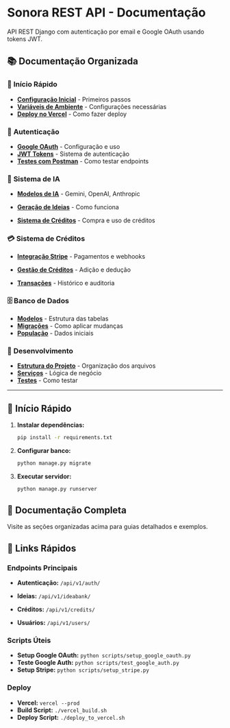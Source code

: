 # Sonora REST API - Documentação

API REST Django com autenticação por email e Google OAuth usando tokens JWT.

## 📚 **Documentação Organizada**

### 🚀 **Início Rápido**

- **[Configuração Inicial](inicio-rapido/configuracao.md)** - Primeiros passos
- **[Variáveis de Ambiente](inicio-rapido/variaveis-ambiente.md)** - Configurações necessárias
- **[Deploy no Vercel](inicio-rapido/deploy-vercel.md)** - Como fazer deploy

### 🔐 **Autenticação**

- **[Google OAuth](autenticacao/google-oauth.md)** - Configuração e uso
- **[JWT Tokens](autenticacao/jwt-tokens.md)** - Sistema de autenticação
- **[Testes com Postman](autenticacao/testes-postman.md)** - Como testar endpoints

### 🤖 **Sistema de IA**

- **[Modelos de IA](ia/modelos-disponiveis.md)** - Gemini, OpenAI, Anthropic
- **[Geração de Ideias](ia/geracao-ideias.md)** - Como funciona

- **[Sistema de Créditos](ia/sistema-creditos.md)** - Compra e uso de créditos

### 💳 **Sistema de Créditos**

- **[Integração Stripe](creditos/stripe.md)** - Pagamentos e webhooks

- **[Gestão de Créditos](creditos/gestao.md)** - Adição e dedução
- **[Transações](creditos/transacoes.md)** - Histórico e auditoria

### 🗄️ **Banco de Dados**

- **[Modelos](banco-dados/modelos.md)** - Estrutura das tabelas
- **[Migrações](banco-dados/migracoes.md)** - Como aplicar mudanças
- **[População](banco-dados/populacao.md)** - Dados iniciais

### 🔧 **Desenvolvimento**

- **[Estrutura do Projeto](desenvolvimento/estrutura.md)** - Organização dos arquivos
- **[Serviços](desenvolvimento/servicos.md)** - Lógica de negócio
- **[Testes](desenvolvimento/testes.md)** - Como testar

---

## 🚀 **Início Rápido**

1. **Instalar dependências:**

   ```bash
   pip install -r requirements.txt
   ```

2. **Configurar banco:**

   ```bash
   python manage.py migrate
   ```

3. **Executar servidor:**

   ```bash
   python manage.py runserver

   ```

## 📖 **Documentação Completa**

Visite as seções organizadas acima para guias detalhados e exemplos.

## 🔗 **Links Rápidos**

### **Endpoints Principais**

- **Autenticação:** `/api/v1/auth/`

- **Ideias:** `/api/v1/ideabank/`
- **Créditos:** `/api/v1/credits/`
- **Usuários:** `/api/v1/users/`

### **Scripts Úteis**

- **Setup Google OAuth:** `python scripts/setup_google_oauth.py`
- **Teste Google Auth:** `python scripts/test_google_auth.py`
- **Setup Stripe:** `python scripts/setup_stripe.py`

### **Deploy**

- **Vercel:** `vercel --prod`
- **Build Script:** `./vercel_build.sh`
- **Deploy Script:** `./deploy_to_vercel.sh`

